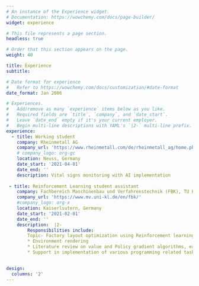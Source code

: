 ```yaml
---
# An instance of the Experience widget.
# Documentation: https://wowchemy.com/docs/page-builder/
widget: experience

# This file represents a page section.
headless: true

# Order that this section appears on the page.
weight: 40

title: Experience
subtitle:

# Date format for experience
#   Refer to https://wowchemy.com/docs/customization/#date-format
date_format: Jan 2006

# Experiences.
#   Add/remove as many `experience` items below as you like.
#   Required fields are `title`, `company`, and `date_start`.
#   Leave `date_end` empty if it's your current employer.
#   Begin multi-line descriptions with YAML's `|2-` multi-line prefix.
experience:
  - title: Working student
    company: Rheinmetall AG
    company_url: 'https://www.rheinmetall.com/de/rheinmetall_ag/home.php'
    # company_logo: org-gc
    location: Neuss, Germany
    date_start: '2021-04-01'
    date_end: ''
    description: Vital signs monitoring with AI implementation
    
 - title: Reinforcement Learning student assistant
    company: Fachbereich Maschinenbau und Verfahrenstechnik (FBK), TU Kaiserlsutern
    company_url: 'https://www.mv.uni-kl.de/en/fbk/'
    #company_logo: org-x
    location: Kaiserlsutern, Germany
    date_start: '2021-02-01'
    date_end: ''
    description:  |2-
        Responsibilities include:
        Topic- Factory layout optimization using Reinforcement learning
        * Environment rendering
        * Literature review on value and Policy gradient algorithms, explainable reinforcement learning (XRL)
        * Support in implementation of various programming related tasks

  
design:
  columns: '2'
---
```

